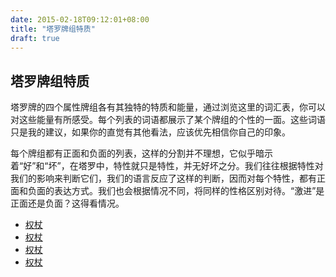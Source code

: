 ```yaml
---
date: 2015-02-18T09:12:01+08:00
title: "塔罗牌组特质"
draft: true
---
```


## 塔罗牌组特质

塔罗牌的四个属性牌组各有其独特的特质和能量，通过浏览这里的词汇表，你可以对这些能量有所感受。每个列表的词语都展示了某个牌组的个性的一面。这些词语只是我的建议，如果你的直觉有其他看法，应该优先相信你自己的印象。

每个牌组都有正面和负面的列表，这样的分割并不理想，它似乎暗示着“好”和“坏”，在塔罗中，特性就只是特性，并无好坏之分。我们往往根据特性对我们的影响来判断它们，我们的语言反应了这样的判断，因而对每个特性，都有正面和负面的表达方式。我们也会根据情况不同，将同样的性格区别对待。“激进”是正面还是负面？这得看情况。

+ [权杖](/tarot/suit-qualities/wand/)
+ [权杖](/tarot/suit-qualities/wand/)
+ [权杖](/tarot/suit-qualities/wand/)
+ [权杖](/tarot/suit-qualities/wand/)

